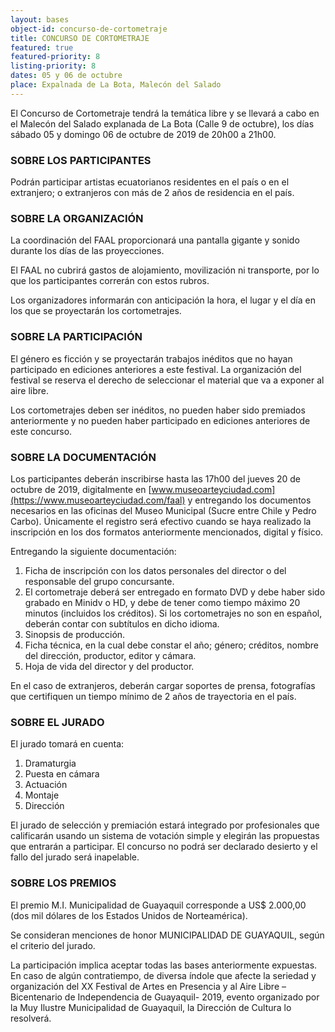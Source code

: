 ```yaml
---
layout: bases
object-id: concurso-de-cortometraje
title: CONCURSO DE CORTOMETRAJE
featured: true
featured-priority: 8
listing-priority: 8
dates: 05 y 06 de octubre
place: Expalnada de La Bota, Malecón del Salado
---
```

El Concurso de Cortometraje tendrá la temática libre y se llevará a cabo en el Malecón del Salado explanada de La Bota (Calle 9 de octubre), los días sábado 05 y domingo 06 de octubre de 2019 de 20h00 a 21h00.

### SOBRE LOS PARTICIPANTES

Podrán participar artistas ecuatorianos residentes en el país o en el extranjero; o extranjeros con más de 2 años de residencia en el país.

### SOBRE LA ORGANIZACIÓN

La coordinación del FAAL proporcionará una pantalla gigante y sonido durante los días de las proyecciones.

El FAAL no cubrirá gastos de alojamiento, movilización ni transporte, por lo que los participantes correrán con estos rubros.

Los organizadores informarán con anticipación la hora, el lugar y el día en los que se proyectarán los cortometrajes.

### SOBRE LA PARTICIPACIÓN

El género es ficción y se proyectarán trabajos inéditos que no hayan participado en ediciones anteriores a este festival. La organización del festival se reserva el derecho de seleccionar el material que va a exponer al aire libre.

Los cortometrajes deben ser inéditos, no pueden haber sido premiados anteriormente y no pueden haber participado en ediciones anteriores de este concurso.

### SOBRE LA DOCUMENTACIÓN

Los participantes deberán inscribirse hasta las 17h00 del jueves 20 de octubre de 2019, digitalmente en [www.museoarteyciudad.com](https://www.museoarteyciudad.com/faal) y entregando los documentos necesarios en las oficinas del Museo Municipal (Sucre entre Chile y Pedro Carbo). Únicamente el registro será efectivo cuando se haya realizado la inscripción en los dos formatos anteriormente mencionados, digital y físico.

Entregando la siguiente documentación: 

1. Ficha de inscripción con los datos personales del director o del responsable del grupo concursante.
1. El cortometraje deberá ser entregado en formato DVD y debe haber sido grabado en Minidv o HD, y debe de tener como tiempo máximo 20 minutos (incluidos los créditos). Si los cortometrajes no son en español, deberán contar con subtítulos en dicho idioma.
1. Sinopsis de producción.
1. Ficha técnica, en la cual debe constar el año; género; créditos, nombre del dirección, productor, editor y cámara.
1. Hoja de vida del director y del productor.

En el caso de extranjeros, deberán cargar soportes de prensa, fotografías que certifiquen un tiempo mínimo de 2 años de trayectoria en el país.



### SOBRE EL JURADO

El jurado tomará en cuenta:

1. Dramaturgia
1. Puesta en cámara
1. Actuación
1. Montaje
1. Dirección

El jurado de selección y premiación estará integrado por profesionales que calificarán usando un sistema de votación simple y elegirán las propuestas que entrarán a participar. El concurso no podrá ser declarado desierto y el fallo del jurado será inapelable.

### SOBRE LOS PREMIOS

El premio M.I. Municipalidad de Guayaquil corresponde a US$ 2.000,00 (dos mil dólares de los Estados Unidos de Norteamérica).

Se consideran menciones de honor MUNICIPALIDAD DE GUAYAQUIL, según el criterio del jurado.

La participación implica aceptar todas las bases anteriormente expuestas. En caso de algún contratiempo, de diversa índole que afecte la seriedad y organización del XX Festival de Artes en Presencia y al Aire Libre –Bicentenario de Independencia de Guayaquil- 2019, evento organizado por la Muy Ilustre Municipalidad de Guayaquil, la Dirección de Cultura lo resolverá.
